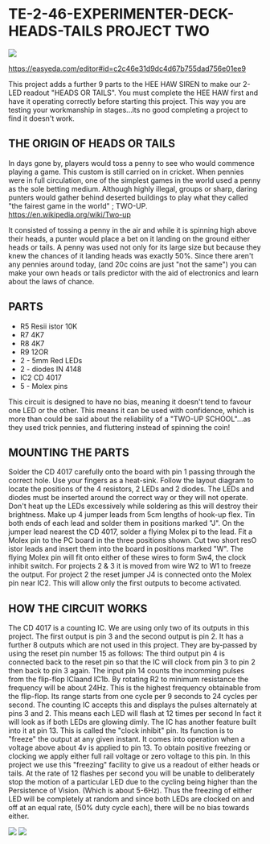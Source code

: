 # TE-2-46-EXPERIMENTER-DECK-HEADS-TAILS PROJECT TWO

![](https://github.com/SteveJustin1963/TE-2-46-HEADS-TAILS/blob/master/cct.png)

https://easyeda.com/editor#id=c2c46e31d9dc4d67b755dad756e01ee9

This project adds a further 9 parts to the HEE HAW SIREN to make our 2-LED readout "HEADS OR TAILS". You must complete the HEE HAW first and have it operating correctly before starting this project. This way you are testing your workmanship in stages...its no good completing a project to find it doesn't work.  

## THE ORIGIN OF HEADS OR TAILS 
In days gone by, players would toss a penny to see who would commence playing a game. This custom is still carried on in cricket. When pennies were in full circulation, one of the simplest games in the world used a penny as the sole betting medium. Although highly illegal, groups or sharp, daring punters would gather behind deserted buildings to play what they called "the fairest game in the world" ; TWO-UP. https://en.wikipedia.org/wiki/Two-up

It consisted of tossing a penny in the air and while it is spinning high above their heads, a punter would place a bet on it landing on the ground either heads or tails. A penny was used not only for its large size but because they knew the chances of it landing heads was exactly 50%. Since there aren't any pennies around today, (and 20c coins are just "not the same") you can make your own heads or tails predictor with the aid of electronics and learn about the laws of chance. 

## PARTS
* R5 Resii istor 10K
* R7 4K7
* R8 4K7
* R9 12OR
* 2 - 5mm Red LEDs
* 2 - diodes IN 4148
* IC2 CD 4017
* 5 - Molex pins 

This circuit is designed to have no bias, meaning it doesn't tend to favour one LED or the other. This means it can be used with confidence, which is more than could be said about the reliability of a "TWO-UP SCHOOL"...as they used trick pennies, and fluttering instead of spinning the coin! 
## MOUNTING THE PARTS
Solder the CD 4017 carefully onto the board with pin 1 passing through the correct hole. Use your fingers as a heat-sink. Follow the layout diagram to locate the positions of the 4 resistors, 2 LEDs and 2 diodes. The LEDs and diodes must be inserted around the correct way or they will not operate. Don't heat up the LEDs excessively while soldering as this will destroy their brightness. Make up 4 jumper leads from 5cm lengths of hook-up flex. Tin both ends of each lead and solder them in positions marked "J". On the jumper lead nearest the CD 4017, solder a flying Molex pi to the lead. Fit a Molex pin to the PC board in the three positions shown. Cut two short resO istor leads and insert them into the board in positions marked "W". The flying Molex pin will fit onto either of these wires to form Sw4, the clock inhibit switch. For projects 2 & 3 it is moved from wire W2 to W1 to freeze the output. For project 2 the reset jumper J4 is connected onto the Molex pin near IC2. This will allow only the first outputs to become activated.  

## HOW THE CIRCUIT WORKS
The CD 4017 is a counting IC. We are using only two of its outputs in this project. The first output is pin 3 and the second output is pin 2. It has a further 8 outputs which are not used in this project. They are by-passed by using the reset pin number 15 as follows: The third output pin 4 is connected back to the reset pin so that the IC will clock from pin 3 to pin 2 then back to pin 3 again. The input pin 14 counts the incomming pulses from the flip-flop IClaand IC1b. By rotating R2 to minimum resistance the frequency will be about 24Hz. This is the highest frequency obtainable from the flip-flop. Its range starts from one cycle per 9 seconds to 24 cycles per second. The counting IC accepts this and displays the pulses alternately at pins 3 and 2. This means each LED will flash at 12 times per second In fact it will look as if both LEDs are glowing dimly. The IC has another feature built into it at pin 13. This is called the "clock inhibit" pin. Its function is to "freeze" the output at any given instant. It comes into operation when a voltage above about 4v is applied to pin 13. To obtain positive freezing or clocking we apply either full rail voltage or zero voltage to this pin. In this project we use this "freezing" facility to give us a readout of either heads or tails. At the rate of 12 flashes per second you will be unable to deliberately stop the motion of a particular LED due to the cycling being higher than the Persistence of Vision. (Which is about 5-6Hz). Thus the freezing of either LED will be completely at random and since both LEDs are clocked on and off at an equal rate, (50% duty cycle each), there will be no bias towards either. 

 ![](https://github.com/SteveJustin1963/TE-2-46-HEADS-TAILS/blob/master/shade.png)
 ![](https://github.com/SteveJustin1963/TE-2-46-HEADS-TAILS/blob/master/larg.png)
 



  
